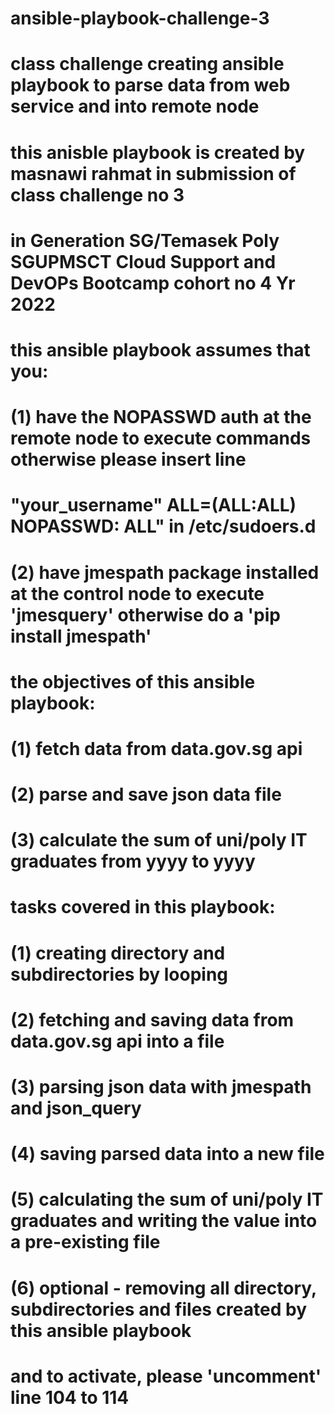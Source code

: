 # ansible-playbook-challenge-3
# class challenge creating ansible playbook to parse data from web service and into remote node
# this anisble playbook is created by masnawi rahmat in submission of class challenge no 3 
# in Generation SG/Temasek Poly SGUPMSCT Cloud Support and DevOPs Bootcamp cohort no 4 Yr 2022
# this ansible playbook assumes that you:
# (1) have the NOPASSWD auth at the remote node to execute commands otherwise please insert line 
# "your_username" ALL=(ALL:ALL)       NOPASSWD: ALL" in /etc/sudoers.d
# (2) have jmespath package installed at the control node to execute 'jmesquery' otherwise do a 'pip install jmespath' 
# the objectives of this ansible playbook:
# (1) fetch data from data.gov.sg api
# (2) parse and save json data file
# (3) calculate the sum of uni/poly IT graduates from yyyy to yyyy 
# tasks covered in this playbook: 
# (1) creating directory and subdirectories by looping
# (2) fetching and saving data from data.gov.sg api into a file
# (3) parsing json data with jmespath and json_query
# (4) saving parsed data into a new file  
# (5) calculating the sum of uni/poly IT graduates and writing the value into a pre-existing file
# (6) optional - removing all directory, subdirectories and files created by this ansible playbook
# and to activate, please 'uncomment' line 104 to 114
